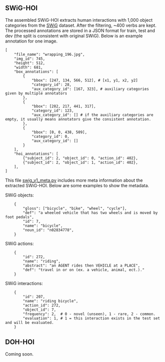 
## SWiG-HOI
The assembled SWiG-HOI extracts human interactions with 1,000 object categories from the [SWiG](https://github.com/allenai/swig) dataset. After the filtering, ~400 verbs are kept. The processed annotations are stored in a JSON format for train, test and dev (the split is consistent with original SWiG). Below is an example annotation for one image.
```
[
    "file_name": "wrapping_196.jpg",
    "img_id": 745,
    "height": 512,
    "width": 681,
    "box_annotations": [
        {
            "bbox": [247, 134, 566, 512], # [x1, y1, x2, y2]
            "category_id": 28,
            "aux_category_id": [167, 323], # auxiliary categories given by multiple annotators
        },
        {
            "bbox": [282, 217, 441, 317],
            "category_id": 123,
            "aux_category_id": [] # if the auxiliary categories are empty, it usually means annotators give the consistent annotation. 
        },
        {
            "bbox": [0, 0, 438, 509],
            "category_id": 0,
            "aux_category_id": []
        }
    ],
    "hoi_annotations": [
        {"subject_id": 2, "object_id": 0, "action_id": 402},
        {"subject_id": 2, "object_id": 1, "action_id": 402},
    ],
]
```

This file [swig_v1_meta.py](https://github.com/scwangdyd/large_vocabulary_hoi_detection/choir/data/datasets/swig_v1_meta.py) includes more meta information about the extracted SWiG-HOI. Below are some examples to show the metadata.

SWiG objects:
```
    {
        "gloss": ["bicycle", "bike", "wheel", "cycle"],
        "def": "a wheeled vehicle that has two wheels and is moved by foot pedals",
        "id": 7,
        "name": "bicycle",
        "noun_id": "n02834778",
    }
```
SWiG actions:

```
    {
        "id": 272,
        "name": "riding",
        "abstract": "an AGENT rides then VEHICLE at a PLACE",
        "def": "travel in or on (ex. a vehicle, animal, ect.)."
    }
```
SWiG interactions:
```
    {
        "id": 207,
        "name": "riding bicycle",
        "action_id": 272,
        "object_id": 7,
        "frequency": 2,  # 0 - novel (unseen), 1 - rare, 2 - common.
        "evaluation": 1, # 1 = this interaction exists in the test set and will be evaluated.
    }
```

## DOH-HOI
Coming soon.